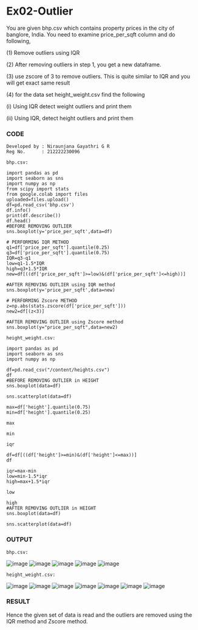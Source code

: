 # Ex02-Outlier
You are given bhp.csv which contains property prices in the city of banglore, India. You need to examine price_per_sqft column and do following,

(1) Remove outliers using IQR

(2) After removing outliers in step 1, you get a new dataframe.

(3) use zscore of 3 to remove outliers. This is quite similar to IQR and you will get exact same result

(4) for the data set height_weight.csv find the following

(i) Using IQR detect weight outliers and print them

(ii) Using IQR, detect height outliers and print them

### CODE
```
Developed by : Niraunjana Gayathri G R
Reg No.      : 212222230096
```
```
bhp.csv:
```
```
import pandas as pd
import seaborn as sns
import numpy as np
from scipy import stats
from google.colab import files
uploaded=files.upload()
df=pd.read_csv('bhp.csv')
df.info()
print(df.describe())
df.head()
#BEFORE REMOVING OUTLIER
sns.boxplot(y='price_per_sqft',data=df)

# PERFORMING IQR METHOD
q1=df['price_per_sqft'].quantile(0.25)
q3=df['price_per_sqft'].quantile(0.75)
IQR=q3-q1
low=q1-1.5*IQR
high=q3+1.5*IQR
new=df[((df['price_per_sqft']>=low)&(df['price_per_sqft']<=high))]

#AFTER REMOVING OUTLIER using IQR method
sns.boxplot(y='price_per_sqft',data=new)

# PERFORMING Zscore METHOD
z=np.abs(stats.zscore(df['price_per_sqft']))
new2=df[(z<3)]

#AFTER REMOVING OUTLIER using Zscore method
sns.boxplot(y="price_per_sqft",data=new2)
```
```
height_weight.csv:
```
```
import pandas as pd
import seaborn as sns
import numpy as np

df=pd.read_csv("/content/heights.csv")
df
#BEFORE REMOVING OUTLIER in HEIGHT
sns.boxplot(data=df)

sns.scatterplot(data=df)

max=df['height'].quantile(0.75)
min=df['height'].quantile(0.25)

max

min

iqr

df=df[((df['height']>=min)&(df['height']<=max))]
df

iqr=max-min
low=min-1.5*iqr
high=max+1.5*iqr

low

high
#AFTER REMOVING OUTLIER in HEIGHT
sns.boxplot(data=df)

sns.scatterplot(data=df)
```
### OUTPUT
```
bhp.csv:
```
![image](https://github.com/niraunjana/ODD2023---Datascience---Ex-02/assets/119395610/72c9a159-de91-428f-ad80-3a2521e1956f)
![image](https://github.com/niraunjana/ODD2023---Datascience---Ex-02/assets/119395610/e62ab5d3-c439-4aad-ac00-c28f384aea5a)
![image](https://github.com/niraunjana/ODD2023---Datascience---Ex-02/assets/119395610/268dc92d-96ed-41ed-8afa-9656208bfa0f)
![image](https://github.com/niraunjana/ODD2023---Datascience---Ex-02/assets/119395610/c419f53b-2ac1-4ca6-bb52-e9e02266a66d)
![image](https://github.com/niraunjana/ODD2023---Datascience---Ex-02/assets/119395610/4b8442ae-af1c-4bb1-970b-40939d1cbfc1)

```
height_weight.csv:
```
![image](https://github.com/niraunjana/ODD2023---Datascience---Ex-02/assets/119395610/e86a821e-4fe0-4e9a-aca9-fe287c3b0d5d)
![image](https://github.com/niraunjana/ODD2023---Datascience---Ex-02/assets/119395610/9485e876-aa37-4ef7-87db-c42967420cc1)
![image](https://github.com/niraunjana/ODD2023---Datascience---Ex-02/assets/119395610/47add19f-d02e-405b-b414-39233f17e91d)
![image](https://github.com/niraunjana/ODD2023---Datascience---Ex-02/assets/119395610/08954965-325e-4abd-bd6e-7fb6ccf409e7)
![image](https://github.com/niraunjana/ODD2023---Datascience---Ex-02/assets/119395610/d3a23e9f-5e96-4671-abce-497f3fd554eb)
![image](https://github.com/niraunjana/ODD2023---Datascience---Ex-02/assets/119395610/45353c68-a00a-4c3e-9908-d0611a25ab66)
![image](https://github.com/niraunjana/ODD2023---Datascience---Ex-02/assets/119395610/92ecf6a2-f3d1-4788-b1f2-22d75e153e15)

### RESULT
Hence the given set of data is read and the outliers are removed using the IQR method and Zscore method.


